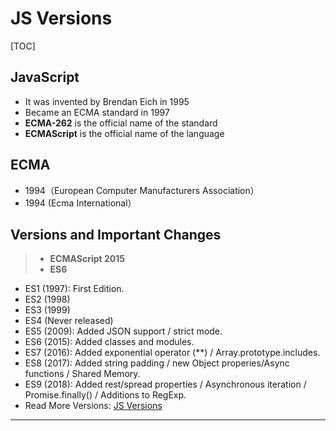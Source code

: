 # JS Versions

[TOC]



## JavaScript

* It was invented by Brendan Eich in 1995
* Became an ECMA standard in 1997
* **ECMA-262** is the official name of the standard
* **ECMAScript** is the official name of the language




## ECMA

* 1994（European Computer Manufacturers Association）
* 1994 (Ecma International）




## Versions and Important Changes

> * **ECMAScript 2015** 
> * **ES6** 

* ES1 (1997): First Edition.
* ES2 (1998)
* ES3 (1999)
* ES4 (Never released)
* ES5 (2009): Added JSON support / strict mode.
* ES6 (2015): Added classes and modules.
* ES7 (2016): Added exponential operator (**) / Array.prototype.includes.
* ES8 (2017): Added string padding / new Object properies/Async functions / Shared Memory.
* ES9 (2018): Added rest/spread properties / Asynchronous iteration / Promise.finally() / Additions to RegExp.
* Read More Versions: [JS Versions](https://www.w3schools.com/js/js_versions.asp)


----
